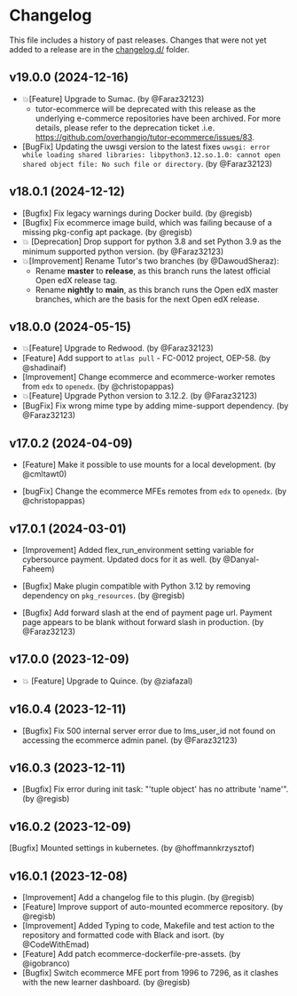 # Changelog

This file includes a history of past releases. Changes that were not yet added to a release are in the [changelog.d/](./changelog.d) folder.

<!--
⚠️ DO NOT ADD YOUR CHANGES TO THIS FILE! (unless you want to modify existing changelog entries in this file)
Changelog entries are managed by scriv. After you have made some changes to this plugin, create a changelog entry with:

    scriv create

Edit and commit the newly-created file in changelog.d.

If you need to create a new release, create a separate commit just for that. It is important to respect these
instructions, because git commits are used to generate release notes:
  - Modify the version number in `__about__.py`.
  - Collect changelog entries with `scriv collect`
  - The title of the commit should be the same as the new version: "vX.Y.Z".
-->

<!-- scriv-insert-here -->

<a id='changelog-19.0.0'></a>
## v19.0.0 (2024-12-16)

- 💥[Feature] Upgrade to Sumac. (by @Faraz32123)
  - tutor-ecommerce will be deprecated with this release as the underlying e-commerce repositories have been archived. For more details, please refer to the deprecation ticket .i.e. https://github.com/overhangio/tutor-ecommerce/issues/83.
- [BugFix] Updating the uwsgi version to the latest fixes `uwsgi: error while loading shared libraries: libpython3.12.so.1.0: cannot open shared object file: No such file or directory`. (by @Faraz32123)

<a id='changelog-18.0.1'></a>
## v18.0.1 (2024-12-12)

- [Bugfix] Fix legacy warnings during Docker build. (by @regisb)
- [Bugfix] Fix ecommerce image build, which was failing because of a missing pkg-config apt package. (by @regisb)
- 💥 [Deprecation] Drop support for python 3.8 and set Python 3.9 as the minimum supported python version. (by @Faraz32123)
- 💥[Improvement] Rename Tutor's two branches (by @DawoudSheraz):
  * Rename **master** to **release**, as this branch runs the latest official Open edX release tag.
  * Rename **nightly** to **main**, as this branch runs the Open edX master branches, which are the basis for the next Open edX release.

<a id='changelog-18.0.0'></a>
## v18.0.0 (2024-05-15)

- 💥[Feature] Upgrade to Redwood. (by @Faraz32123)
- [Feature] Add support to `atlas pull` - FC-0012 project, OEP-58. (by @shadinaif)
- [Improvement] Change ecommerce and ecommerce-worker remotes from `edx` to `openedx`. (by @christopappas)
- 💥[Feature] Upgrade Python version to 3.12.2. (by @Faraz32123)
- [BugFix] Fix wrong mime type by adding mime-support dependency. (by @Faraz32123)

<a id='changelog-17.0.2'></a>
## v17.0.2 (2024-04-09)

- [Feature] Make it possible to use mounts for a local development. (by @cmltawt0)

- [bugFix] Change the ecommerce MFEs remotes from `edx` to `openedx`. (by @christopappas)

<a id='changelog-17.0.1'></a>
## v17.0.1 (2024-03-01)

- [Improvement] Added flex_run_environment setting variable for cybersource payment. Updated docs for it as well. (by @Danyal-Faheem)

- [Bugfix] Make plugin compatible with Python 3.12 by removing dependency on `pkg_resources`. (by @regisb)

- [Bugfix] Add forward slash at the end of payment page url. Payment page appears to be blank without forward slash in production. (by @Faraz32123)

<a id='changelog-17.0.0'></a>
## v17.0.0 (2023-12-09)

- 💥 [Feature] Upgrade to Quince. (by @ziafazal)

<a id='changelog-16.0.4'></a>
## v16.0.4 (2023-12-11)

- [Bugfix] Fix 500 internal server error due to lms_user_id not found on accessing the ecommerce admin panel. (by @Faraz32123)

<a id='changelog-16.0.3'></a>
## v16.0.3 (2023-12-11)

- [Bugfix] Fix error during init task: "'tuple object' has no attribute 'name'". (by @regisb)

<a id='changelog-16.0.2'></a>
## v16.0.2 (2023-12-09)

[Bugfix] Mounted settings in kubernetes. (by @hoffmannkrzysztof)

<a id='changelog-16.0.1'></a>
## v16.0.1 (2023-12-08)

- [Improvement] Add a changelog file to this plugin. (by @regisb)
- [Feature] Improve support of auto-mounted ecommerce repository. (by @regisb)
- [Improvement] Added Typing to code, Makefile and test action to the repository and formatted code with Black and isort. (by @CodeWithEmad)
- [Feature] Add patch ecommerce-dockerfile-pre-assets. (by @igobranco)
- [Bugfix] Switch ecommerce MFE port from 1996 to 7296, as it clashes with the new learner dashboard. (by @regisb)
